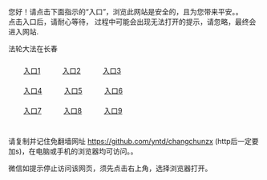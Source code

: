 您好！请点击下面指示的“入口”，浏览此网站是安全的，且为您带来平安。。 <br/>
点击入口后，请耐心等待， 过程中可能会出现无法打开的提示，请忽略，最终会进入网站. </br>

法轮大法在长春<br/>
<div style="padding:10px"><a style="margin:20px" target="_blank" href="https://d6jb8hpdfgwmq.cloudfront.net/2Qpsp?dequvk" id="ccLink1" rel="nofollow">入口1</a> <a target="_blank" style="margin:20px" href="https://d33szf638e6a9n.cloudfront.net/2Qpsp?czujvg" id="ccLink2" rel="nofollow">入口2</a> <a style="margin:20px" target="_blank" href="https://d16mqsi3rjo6l9.cloudfront.net/2Qpsp?gnhqor" id="ccLink3" rel="nofollow">入口3</a></div>

<div style="padding:10px" ><a style="margin:20px" target="_blank" href="https://d6jb8hpdfgwmq.cloudfront.net/2Qpsp?dequvk" id="ccLink4" rel="nofollow">入口4</a> <a style="margin:20px" href="https://d33szf638e6a9n.cloudfront.net/2Qpsp?czujvg" target="_blank" id="ccLink5" rel="nofollow">入口5</a> <a style="margin:20px" href="https://d16mqsi3rjo6l9.cloudfront.net/2Qpsp?gnhqor" target="_blank" id="ccLink6" rel="nofollow">入口6</a></div>

<div style="padding:10px"><a style="margin:20px" target="_blank" href="https://d6jb8hpdfgwmq.cloudfront.net/2Qpsp?dequvk" id="ccLink7" rel="nofollow">入口7</a> <a style="margin:20px" href="https://d33szf638e6a9n.cloudfront.net/2Qpsp?czujvg" target="_blank" id="ccLink8" rel="nofollow">入口8</a> <a style="margin:20px" target="_blank" href="https://d16mqsi3rjo6l9.cloudfront.net/2Qpsp?gnhqor" id="ccLink9" rel="nofollow">入口9</a></div>

<br/>



请复制并记住免翻墙网址 https://github.com/yntd/changchunzx (http后一定要加s)，在电脑或手机的浏览器均可访问。。<br/>

微信如提示停止访问该网页，须先点击右上角，选择浏览器打开。
